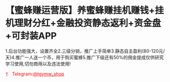 # 【蜜蜂赚运营版】养蜜蜂赚挂机赚钱+挂机理财分红+金融投资静态返利+资金盘+可封装APP

1.后台功能强大，设置齐全2.三级分销，推广上手简单3.静态自主盈利(80-120元/天)4.推广一人送一个币，用于购买蜜蜂5.推广下级还有50%的佣金提成仅供研究学习使用,切勿商用以及违法使用!






<p style="color: red;"><img src="https://cdn-icons-png.flaticon.com/512/2111/2111646.png" alt="Telegram Icon" style="width: 16px; vertical-align: middle; margin-right: 5px;">Telegram:<a href="https://t.me/tgymw_shop" style="color: red;">@tgymw_shop</a></p>
